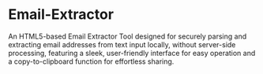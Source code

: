 # Email-Extractor
An HTML5-based Email Extractor Tool designed for securely parsing and extracting email addresses from text input locally, without server-side processing, featuring a sleek, user-friendly interface for easy operation and a copy-to-clipboard function for effortless sharing.
